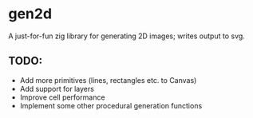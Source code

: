 # gen2d
A just-for-fun zig library for generating 2D images; writes output to svg.

## TODO:
- Add more primitives (lines, rectangles etc. to Canvas)
- Add support for layers
- Improve cell performance
- Implement some other procedural generation functions
